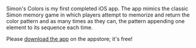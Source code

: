 Simon's Colors is my first completed iOS app. The app mimics the classic Simon memory game in which 
players attempt to memorize and return the color pattern and as many times as they can, the pattern appending one element to its sequence each time.

Please [download the app](https://apps.apple.com/us/app/simons-colors-memory-game/id6504947156) on the appstore; it's free!
